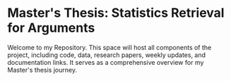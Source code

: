 # Master's Thesis: Statistics Retrieval for Arguments

Welcome to my Repository. This space will host all components of the project, including code, data, research papers, weekly updates, and documentation links. It serves as a comprehensive overview for my Master's thesis journey.

